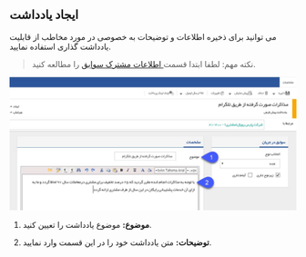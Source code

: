 ﻿##  ایجاد یادداشت 



می توانید برای ذخیره اطلاعات و توضیحات به خصوصی در مورد مخاطب از قابلیت یادداشت گذاری استفاده نمایید.

> نکته مهم: لطفا ابتدا قسمت[  اطلاعات مشترک سوابق](https://github.com/1stco/PayamGostarDocs/blob/master/help%202.5.4/Integrated-bank/Database/Records/Joint-record-information/Joint-record-information.md) را مطالعه کنید.


![](Note.jpg)

1. **موضوع:** موضوع یادداشت را تعیین کنید.

2. **توضیحات:** متن یادداشت خود را در این قسمت وارد نمایید.
